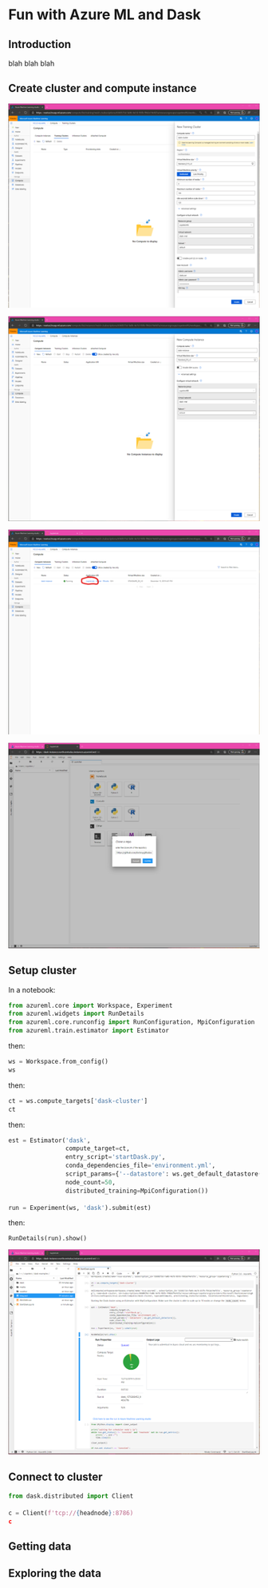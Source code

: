 # Fun with Azure ML and Dask 

## Introduction

blah blah blah

## Create cluster and compute instance

![Cluster setup](media/cluster-setup.png)

![Instance setup](media/instance-setup.png)

![Launch jupyter](media/launch-jupyter.png)

![Clone examples](media/clone-examples.png)

## Setup cluster

In a notebook:

```python
from azureml.core import Workspace, Experiment
from azureml.widgets import RunDetails
from azureml.core.runconfig import RunConfiguration, MpiConfiguration
from azureml.train.estimator import Estimator
```

then:

```python
ws = Workspace.from_config()
ws
```

then:

```python
ct = ws.compute_targets['dask-cluster']
ct
```

then:

```python
est = Estimator('dask', 
                compute_target=ct, 
                entry_script='startDask.py', 
                conda_dependencies_file='environment.yml', 
                script_params={'--datastore': ws.get_default_datastore()},
                node_count=50,
                distributed_training=MpiConfiguration())

run = Experiment(ws, 'dask').submit(est)
```

then:

```python
RunDetails(run).show()
```

![Start run](media/start-run.png)

## Connect to cluster

```python
from dask.distributed import Client

c = Client(f'tcp://{headnode}:8786)
c
```

## Getting data

## Exploring the data

